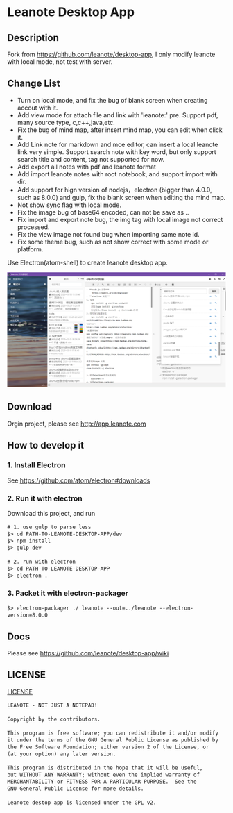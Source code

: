 # Leanote Desktop App

## Description
Fork from https://github.com/leanote/desktop-app, I only modify leanote with local mode, not test with server.

## Change List

- Turn on local mode, and fix the bug of blank screen when creating accout with it.
- Add view mode for attach file and link with 'leanote:' pre. Support pdf, many source type, c,c++,java,etc.
- Fix the bug of mind map, after insert mind map, you can edit when click it.
- Add Link note for markdown and mce editor, can insert a local leanote link very simple. Support search note with key word, but only support search title and content, tag not supported for now.
- Add export all notes with pdf and leanote format
- Add import leanote notes with root notebook, and support import with dir.
- Add support for hign version of nodejs，electron (bigger than 4.0.0, such as 8.0.0) and gulp, fix the blank screen when editing the mind map.
- Not show sync flag with local mode.
- Fix the image bug of base64 encoded, can not be save as ..
- Fix import and export note bug, the img tag with local image not correct processed.
- Fix the view image not found bug when importing same note id.
- Fix some theme bug, such as not show correct with some mode or platform.

Use Electron(atom-shell) to create leanote desktop app.

![preview.png](preview.png "")

## Download
Orgin project, please see http://app.leanote.com


## How to develop it

### 1. Install Electron

See https://github.com/atom/electron#downloads


### 2. Run it with electron

Download this project, and run

```shell
# 1. use gulp to parse less
$> cd PATH-TO-LEANOTE-DESKTOP-APP/dev
$> npm install
$> gulp dev

# 2. run with electron
$> cd PATH-TO-LEANOTE-DESKTOP-APP
$> electron .
```

### 3. Packet it with electron-packager

```
$> electron-packager ./ leanote --out=../leanote --electron-version=8.0.0
```

## Docs

Please see https://github.com/leanote/desktop-app/wiki


## LICENSE

[LICENSE](https://github.com/leanote/desktop-app/blob/master/LICENSE)

```
LEANOTE - NOT JUST A NOTEPAD!

Copyright by the contributors.

This program is free software; you can redistribute it and/or modify
it under the terms of the GNU General Public License as published by
the Free Software Foundation; either version 2 of the License, or
(at your option) any later version.

This program is distributed in the hope that it will be useful,
but WITHOUT ANY WARRANTY; without even the implied warranty of
MERCHANTABILITY or FITNESS FOR A PARTICULAR PURPOSE.  See the
GNU General Public License for more details.

Leanote destop app is licensed under the GPL v2.
```
